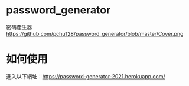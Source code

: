 # password_generator
密碼產生器
https://github.com/pchu128/password_generator/blob/master/Cover.png

# 如何使用
進入以下網址：https://password-generator-2021.herokuapp.com/
